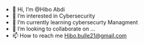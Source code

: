 - 👋 Hi, I’m @Hibo Abdi
- 👀 I’m interested in Cybersecurity
- 🌱 I’m currently learning cybersecurty Managment 
- 💞️ I’m looking to collaborate on ...
- 📫 How to reach me Hibo.bulle21@gmail.com

<!---
Hibobulle2021/Hibobulle2021 is a ✨ special ✨ repository because its `README.md` (this file) appears on your GitHub profile.
You can click the Preview link to take a look at your changes.
--->
